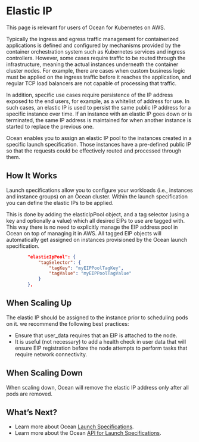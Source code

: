 # Elastic IP

This page is relevant for users of Ocean for Kubernetes on AWS.

Typically the ingress and egress traffic management for containerized applications is defined and configured by mechanisms provided by the container orchestration system such as Kubernetes services and ingress controllers. However, some cases require traffic to be routed through the infrastructure, meaning the actual instances underneath the container cluster nodes. For example, there are cases when custom business logic must be applied on the ingress traffic before it reaches the application, and regular TCP load balancers are not capable of processing that traffic.

In addition, specific use cases require persistence of the IP address exposed to the end users, for example, as a whitelist of address for use. In such cases, an elastic IP is used to persist the same public IP address for a specific instance over time. If an instance with an elastic IP goes down or is terminated, the same IP address is maintained for when another instance is started to replace the previous one.

Ocean enables you to assign an elastic IP pool to the instances created in a specific launch specification. Those instances have a pre-defined public IP so that the requests could be effectively routed and processed through them.

## How It Works

Launch specifications allow you to configure your workloads (i.e., instances and instance groups) on an Ocean cluster. Within the launch specification you can define the elastic IPs to be applied.

This is done by adding the elasticIpPool object, and a tag selector (using a key and optionally a value) which all desired EIPs to use are tagged with. This way there is no need to explicitly manage the EIP address pool in Ocean on top of managing it in AWS. All tagged EIP objects will automatically get assigned on instances provisioned by the Ocean launch specification.
```json
        "elasticIpPool": {
            "tagSelector": {
                "tagKey": "myEIPPoolTagKey",
                "tagValue": "myEIPPoolTagValue"
            }
        },
```

## When Scaling Up

The elastic IP should be assigned to the instance prior to scheduling pods on it. we recommend the following best practices:
* Ensure that user_data requires that an EIP is attached to the node.
* It is useful (not necessary) to add a health check in user data that will ensure EIP registration before the node attempts to perform tasks that require network connectivity.  

## When Scaling Down

When scaling down, Ocean will remove the elastic IP address only after all pods are removed.

## What’s Next?

* Learn more about Ocean [Launch Specifications](ocean/features/launch-specifications.md).
* Learn more about the Ocean [API for Launch Specifications](https://help.spot.io/spotinst-api/ocean/ocean-cloud-api/ocean-for-aws/launch-specifications/create/).

